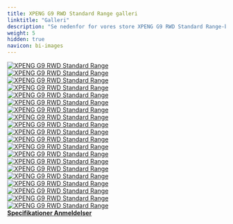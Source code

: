 ```yaml
---
title: XPENG G9 RWD Standard Range galleri
linktitle: "Galleri"
description: "Se nedenfor for vores store XPENG G9 RWD Standard Range-billedgalleri. Klik på billederne for versioner i høj opløsning."
weight: 5
hidden: true
navicon: bi-images
---
```

<!-- markdownlint-disable MD033 -->
<div class="row" id ="my-gallery">
	<div class="pswp-grid-item col-6 col-md-4">
		<a href="https://media.evkx.net/multimedia/models/xpeng/g9/g9_rwd_standard_range/charging_1.jpg"
data-pswp-src="https://media.evkx.net/multimedia/models/xpeng/g9/g9_rwd_standard_range/charging_1.jpg"
data-pswp-width="1600"
data-pswp-height="1040" 
target="_blank">
			<img src="https://media.evkx.net/multimedia/models/xpeng/g9/g9_rwd_standard_range/charging_1_xst.jpg" alt="XPENG G9 RWD Standard Range" class="img-fluid " />
		</a>
	</div>
	<div class="pswp-grid-item col-6 col-md-4">
		<a href="https://media.evkx.net/multimedia/models/xpeng/g9/g9_rwd_standard_range/charging_2.jpg"
data-pswp-src="https://media.evkx.net/multimedia/models/xpeng/g9/g9_rwd_standard_range/charging_2.jpg"
data-pswp-width="1600"
data-pswp-height="1251" 
target="_blank">
			<img src="https://media.evkx.net/multimedia/models/xpeng/g9/g9_rwd_standard_range/charging_2_xst.jpg" alt="XPENG G9 RWD Standard Range" class="img-fluid " />
		</a>
	</div>
	<div class="pswp-grid-item col-6 col-md-4">
		<a href="https://media.evkx.net/multimedia/models/xpeng/g9/g9_rwd_standard_range/exterior_1.jpg"
data-pswp-src="https://media.evkx.net/multimedia/models/xpeng/g9/g9_rwd_standard_range/exterior_1.jpg"
data-pswp-width="3000"
data-pswp-height="2002" 
target="_blank">
			<img src="https://media.evkx.net/multimedia/models/xpeng/g9/g9_rwd_standard_range/exterior_1_xst.jpg" alt="XPENG G9 RWD Standard Range" class="img-fluid " />
		</a>
	</div>
	<div class="pswp-grid-item col-6 col-md-4">
		<a href="https://media.evkx.net/multimedia/models/xpeng/g9/g9_rwd_standard_range/exterior_2.jpeg"
data-pswp-src="https://media.evkx.net/multimedia/models/xpeng/g9/g9_rwd_standard_range/exterior_2.jpeg"
data-pswp-width="3000"
data-pswp-height="1687" 
target="_blank">
			<img src="https://media.evkx.net/multimedia/models/xpeng/g9/g9_rwd_standard_range/exterior_2_xst.jpeg" alt="XPENG G9 RWD Standard Range" class="img-fluid " />
		</a>
	</div>
	<div class="pswp-grid-item col-6 col-md-4">
		<a href="https://media.evkx.net/multimedia/models/xpeng/g9/g9_rwd_standard_range/exterior_3.jpg"
data-pswp-src="https://media.evkx.net/multimedia/models/xpeng/g9/g9_rwd_standard_range/exterior_3.jpg"
data-pswp-width="3000"
data-pswp-height="1999" 
target="_blank">
			<img src="https://media.evkx.net/multimedia/models/xpeng/g9/g9_rwd_standard_range/exterior_3_xst.jpg" alt="XPENG G9 RWD Standard Range" class="img-fluid " />
		</a>
	</div>
	<div class="pswp-grid-item col-6 col-md-4">
		<a href="https://media.evkx.net/multimedia/models/xpeng/g9/g9_rwd_standard_range/exterior_4.jpg"
data-pswp-src="https://media.evkx.net/multimedia/models/xpeng/g9/g9_rwd_standard_range/exterior_4.jpg"
data-pswp-width="3000"
data-pswp-height="2002" 
target="_blank">
			<img src="https://media.evkx.net/multimedia/models/xpeng/g9/g9_rwd_standard_range/exterior_4_xst.jpg" alt="XPENG G9 RWD Standard Range" class="img-fluid " />
		</a>
	</div>
	<div class="pswp-grid-item col-6 col-md-4">
		<a href="https://media.evkx.net/multimedia/models/xpeng/g9/g9_rwd_standard_range/exterior_5.jpg"
data-pswp-src="https://media.evkx.net/multimedia/models/xpeng/g9/g9_rwd_standard_range/exterior_5.jpg"
data-pswp-width="1600"
data-pswp-height="1257" 
target="_blank">
			<img src="https://media.evkx.net/multimedia/models/xpeng/g9/g9_rwd_standard_range/exterior_5_xst.jpg" alt="XPENG G9 RWD Standard Range" class="img-fluid " />
		</a>
	</div>
	<div class="pswp-grid-item col-6 col-md-4">
		<a href="https://media.evkx.net/multimedia/models/xpeng/g9/g9_rwd_standard_range/exterior_6.jpg"
data-pswp-src="https://media.evkx.net/multimedia/models/xpeng/g9/g9_rwd_standard_range/exterior_6.jpg"
data-pswp-width="1600"
data-pswp-height="1108" 
target="_blank">
			<img src="https://media.evkx.net/multimedia/models/xpeng/g9/g9_rwd_standard_range/exterior_6_xst.jpg" alt="XPENG G9 RWD Standard Range" class="img-fluid " />
		</a>
	</div>
	<div class="pswp-grid-item col-6 col-md-4">
		<a href="https://media.evkx.net/multimedia/models/xpeng/g9/g9_rwd_standard_range/exterior_7.jpg"
data-pswp-src="https://media.evkx.net/multimedia/models/xpeng/g9/g9_rwd_standard_range/exterior_7.jpg"
data-pswp-width="1600"
data-pswp-height="1164" 
target="_blank">
			<img src="https://media.evkx.net/multimedia/models/xpeng/g9/g9_rwd_standard_range/exterior_7_xst.jpg" alt="XPENG G9 RWD Standard Range" class="img-fluid " />
		</a>
	</div>
	<div class="pswp-grid-item col-6 col-md-4">
		<a href="https://media.evkx.net/multimedia/models/xpeng/g9/g9_rwd_standard_range/exterior_8.jpg"
data-pswp-src="https://media.evkx.net/multimedia/models/xpeng/g9/g9_rwd_standard_range/exterior_8.jpg"
data-pswp-width="1600"
data-pswp-height="1038" 
target="_blank">
			<img src="https://media.evkx.net/multimedia/models/xpeng/g9/g9_rwd_standard_range/exterior_8_xst.jpg" alt="XPENG G9 RWD Standard Range" class="img-fluid " />
		</a>
	</div>
	<div class="pswp-grid-item col-6 col-md-4">
		<a href="https://media.evkx.net/multimedia/models/xpeng/g9/g9_rwd_standard_range/exterior_9.jpg"
data-pswp-src="https://media.evkx.net/multimedia/models/xpeng/g9/g9_rwd_standard_range/exterior_9.jpg"
data-pswp-width="1600"
data-pswp-height="1103" 
target="_blank">
			<img src="https://media.evkx.net/multimedia/models/xpeng/g9/g9_rwd_standard_range/exterior_9_xst.jpg" alt="XPENG G9 RWD Standard Range" class="img-fluid " />
		</a>
	</div>
	<div class="pswp-grid-item col-6 col-md-4">
		<a href="https://media.evkx.net/multimedia/models/xpeng/g9/g9_rwd_standard_range/frontseats_1.jpeg"
data-pswp-src="https://media.evkx.net/multimedia/models/xpeng/g9/g9_rwd_standard_range/frontseats_1.jpeg"
data-pswp-width="3000"
data-pswp-height="2250" 
target="_blank">
			<img src="https://media.evkx.net/multimedia/models/xpeng/g9/g9_rwd_standard_range/frontseats_1_xst.jpeg" alt="XPENG G9 RWD Standard Range" class="img-fluid " />
		</a>
	</div>
	<div class="pswp-grid-item col-6 col-md-4">
		<a href="https://media.evkx.net/multimedia/models/xpeng/g9/g9_rwd_standard_range/interior_1.jpeg"
data-pswp-src="https://media.evkx.net/multimedia/models/xpeng/g9/g9_rwd_standard_range/interior_1.jpeg"
data-pswp-width="3000"
data-pswp-height="2250" 
target="_blank">
			<img src="https://media.evkx.net/multimedia/models/xpeng/g9/g9_rwd_standard_range/interior_1_xst.jpeg" alt="XPENG G9 RWD Standard Range" class="img-fluid " />
		</a>
	</div>
	<div class="pswp-grid-item col-6 col-md-4">
		<a href="https://media.evkx.net/multimedia/models/xpeng/g9/g9_rwd_standard_range/main_1.jpg"
data-pswp-src="https://media.evkx.net/multimedia/models/xpeng/g9/g9_rwd_standard_range/main_1.jpg"
data-pswp-width="3000"
data-pswp-height="1999" 
target="_blank">
			<img src="https://media.evkx.net/multimedia/models/xpeng/g9/g9_rwd_standard_range/main_1_xst.jpg" alt="XPENG G9 RWD Standard Range" class="img-fluid " />
		</a>
	</div>
	<div class="pswp-grid-item col-6 col-md-4">
		<a href="https://media.evkx.net/multimedia/models/xpeng/g9/g9_rwd_standard_range/rearlights_1.jpg"
data-pswp-src="https://media.evkx.net/multimedia/models/xpeng/g9/g9_rwd_standard_range/rearlights_1.jpg"
data-pswp-width="1600"
data-pswp-height="1200" 
target="_blank">
			<img src="https://media.evkx.net/multimedia/models/xpeng/g9/g9_rwd_standard_range/rearlights_1_xst.jpg" alt="XPENG G9 RWD Standard Range" class="img-fluid " />
		</a>
	</div>
	<div class="pswp-grid-item col-6 col-md-4">
		<a href="https://media.evkx.net/multimedia/models/xpeng/g9/g9_rwd_standard_range/screens_1.jpg"
data-pswp-src="https://media.evkx.net/multimedia/models/xpeng/g9/g9_rwd_standard_range/screens_1.jpg"
data-pswp-width="3000"
data-pswp-height="2002" 
target="_blank">
			<img src="https://media.evkx.net/multimedia/models/xpeng/g9/g9_rwd_standard_range/screens_1_xst.jpg" alt="XPENG G9 RWD Standard Range" class="img-fluid " />
		</a>
	</div>
	<div class="pswp-grid-item col-6 col-md-4">
		<a href="https://media.evkx.net/multimedia/models/xpeng/g9/g9_rwd_standard_range/screens_2.jpg"
data-pswp-src="https://media.evkx.net/multimedia/models/xpeng/g9/g9_rwd_standard_range/screens_2.jpg"
data-pswp-width="1600"
data-pswp-height="1272" 
target="_blank">
			<img src="https://media.evkx.net/multimedia/models/xpeng/g9/g9_rwd_standard_range/screens_2_xst.jpg" alt="XPENG G9 RWD Standard Range" class="img-fluid " />
		</a>
	</div>
	<div class="pswp-grid-item col-6 col-md-4">
		<a href="https://media.evkx.net/multimedia/models/xpeng/g9/g9_rwd_standard_range/screens_3.jpg"
data-pswp-src="https://media.evkx.net/multimedia/models/xpeng/g9/g9_rwd_standard_range/screens_3.jpg"
data-pswp-width="1600"
data-pswp-height="1140" 
target="_blank">
			<img src="https://media.evkx.net/multimedia/models/xpeng/g9/g9_rwd_standard_range/screens_3_xst.jpg" alt="XPENG G9 RWD Standard Range" class="img-fluid " />
		</a>
	</div>
	<div class="pswp-grid-item col-6 col-md-4">
		<a href="https://media.evkx.net/multimedia/models/xpeng/g9/g9_rwd_standard_range/secondrowseats_1.jpeg"
data-pswp-src="https://media.evkx.net/multimedia/models/xpeng/g9/g9_rwd_standard_range/secondrowseats_1.jpeg"
data-pswp-width="3000"
data-pswp-height="1687" 
target="_blank">
			<img src="https://media.evkx.net/multimedia/models/xpeng/g9/g9_rwd_standard_range/secondrowseats_1_xst.jpeg" alt="XPENG G9 RWD Standard Range" class="img-fluid " />
		</a>
	</div>
	<div class="pswp-grid-item col-6 col-md-4">
		<a href="https://media.evkx.net/multimedia/models/xpeng/g9/g9_rwd_standard_range/trunk_1.jpg"
data-pswp-src="https://media.evkx.net/multimedia/models/xpeng/g9/g9_rwd_standard_range/trunk_1.jpg"
data-pswp-width="3000"
data-pswp-height="2002" 
target="_blank">
			<img src="https://media.evkx.net/multimedia/models/xpeng/g9/g9_rwd_standard_range/trunk_1_xst.jpg" alt="XPENG G9 RWD Standard Range" class="img-fluid " />
		</a>
	</div>
</div>
<script type="module">
  import PhotoSwipeLightbox from '/js/photoswipe-lightbox.esm.js';
    const lightbox = new PhotoSwipeLightbox({
       gallery: '#my-gallery',
        children: 'a',
        pswpModule: () => import('/js/photoswipe.esm.js')
    });
lightbox.init();
</script>
<div class="mt-3 mb-3">
<a href="../specifications/" class="text-decoration-none text-black">
<strong><i class="bi-arrow-left"></i> Specifikationer </strong>
</a>
<a href="../reviews/" class="text-decoration-none text-black float-end">
<strong>Anmeldelser <i class="bi-arrow-right"></i></strong>
</a>
</div>
